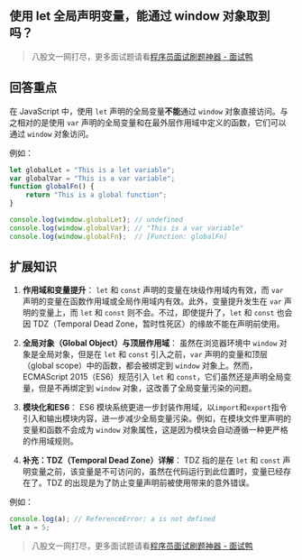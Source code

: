 ## 使用 let 全局声明变量，能通过 window 对象取到吗？
> 八股文一网打尽，更多面试题请看[程序员面试刷题神器 - 面试鸭](https://www.mianshiya.com/)

## 回答重点
在 JavaScript 中，使用 `let` 声明的全局变量**不能**通过 `window` 对象直接访问。与之相对的是使用 `var` 声明的全局变量和在最外层作用域中定义的函数，它们可以通过 `window` 对象访问。

例如：
```javascript
let globalLet = "This is a let variable";
var globalVar = "This is a var variable";
function globalFn() {
    return "This is a global function";
}

console.log(window.globalLet); // undefined
console.log(window.globalVar); // "This is a var variable"
console.log(window.globalFn);  // [Function: globalFn]
```

## 扩展知识
1) **作用域和变量提升**：
   `let` 和 `const` 声明的变量在块级作用域内有效，而 `var` 声明的变量在函数作用域或全局作用域内有效。此外，变量提升发生在 `var` 声明的变量上，而 `let` 和 `const` 则不会。不过，即使提升了，`let` 和 `const` 也会因 TDZ（Temporal Dead Zone，暂时性死区）的缘故不能在声明前使用。

2) **全局对象（Global Object）与顶层作用域**：
   虽然在浏览器环境中 `window` 对象是全局对象，但是在 `let` 和 `const` 引入之前，`var` 声明的变量和顶层（global scope）中的函数，都会被绑定到 `window` 对象上。然而，ECMAScript 2015（ES6）规范引入 `let` 和 `const`，它们虽然还是声明全局变量，但是不再绑定到 `window` 对象，这改善了全局变量污染的问题。

3) **模块化和ES6**：
   ES6 模块系统更进一步封装作用域，以`import`和`export`指令引入和输出模块内容，进一步减少全局变量污染。例如，在模块文件里声明的变量和函数不会成为 `window` 对象属性，这是因为模块会自动遵循一种更严格的作用域规则。

4) **补充：TDZ（Temporal Dead Zone）详解**：
   TDZ 指的是在 `let` 和 `const` 声明变量之前，该变量是不可访问的，虽然在代码运行到此位置时，变量已经存在了。TDZ 的出现是为了防止变量声明前被使用带来的意外错误。

例如：
```javascript
console.log(a); // ReferenceError: a is not defined
let a = 5;
```


> 八股文一网打尽，更多面试题请看[程序员面试刷题神器 - 面试鸭](https://www.mianshiya.com/)